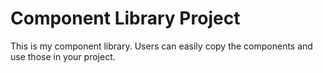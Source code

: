 # Component Library Project
 This is my component library. Users can easily copy the components and use those in your project.
